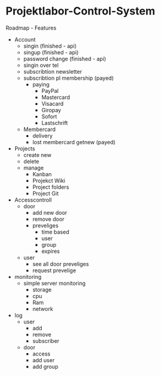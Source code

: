 # Projektlabor-Control-System


Roadmap - Features


- Account
  - singin (finished - api)
  - singup (finished - api)
  - password change (finished - api)
  - singin over tel
  - subscribtion newsletter
  - subscribtion pl membership (payed)
    - paying
      - PayPal
      - Mastercard
      - Visacard
      - Giropay
      - Sofort
      - Lastschrift
  - Membercard
    - delivery
    - lost membercard getnew (payed)
- Projects
  - create new
  - delete
  - manage
    - Kanban
    - Projekct Wiki
    - Project folders
    - Project Git
- Accesscontroll
  - door
    - add new door
    - remove door
    - preveliges
      - time based
      - user
      - group
      - expires
  - user
    - see all door preveliges
    - request prevelige
- monitoring
  - simple server monitoring
    - storage
    - cpu
    - Ram
    - network
- log
  - user
    - add
    - remove
    - subscriber
  - door
    - access
    - add user
    - add group

   
